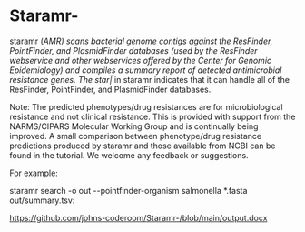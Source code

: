 # Staramr-
staramr (*AMR) scans bacterial genome contigs against the ResFinder, PointFinder, and PlasmidFinder databases (used by the ResFinder webservice and other webservices offered by the Center for Genomic Epidemiology) and compiles a summary report of detected antimicrobial resistance genes. The star|* in staramr indicates that it can handle all of the ResFinder, PointFinder, and PlasmidFinder databases.

Note: The predicted phenotypes/drug resistances are for microbiological resistance and not clinical resistance. This is provided with support from the NARMS/CIPARS Molecular Working Group and is continually being improved. A small comparison between phenotype/drug resistance predictions produced by staramr and those available from NCBI can be found in the tutorial. We welcome any feedback or suggestions.

For example:

staramr search -o out --pointfinder-organism salmonella *.fasta
out/summary.tsv:

https://github.com/johns-coderoom/Staramr-/blob/main/output.docx
